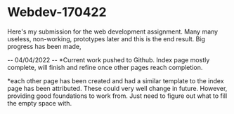 # Webdev-170422
Here's my submission for the web development assignment. Many many useless, non-working, prototypes later and this is the end result. Big progress has been made,

 -- 04/04/2022 --
 *Current work pushed to Github. Index page mostly complete, will finish and refine once other pages reach completion. 

*each other page has been created and had a similar template to the index page has been attributed. These could very well change in future. However, providing good foundations to work from. 
 Just need to figure out what to fill the empty space with.
 

